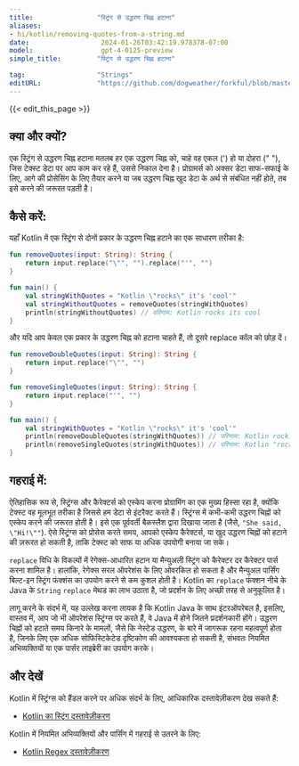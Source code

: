 ```yaml
---
title:                "स्ट्रिंग से उद्धरण चिह्न हटाना"
aliases:
- hi/kotlin/removing-quotes-from-a-string.md
date:                  2024-01-26T03:42:19.978378-07:00
model:                 gpt-4-0125-preview
simple_title:         "स्ट्रिंग से उद्धरण चिह्न हटाना"

tag:                  "Strings"
editURL:              "https://github.com/dogweather/forkful/blob/master/content/hi/kotlin/removing-quotes-from-a-string.md"
---
```


{{< edit_this_page >}}

## क्या और क्यों?

एक स्ट्रिंग से उद्धरण चिह्न हटाना मतलब हर एक उद्धरण चिह्न को, चाहे वह एकल (') हो या दोहरा (" "), जिस टेक्स्ट डेटा पर आप काम कर रहे हैं, उससे निकाल देना है। प्रोग्रामर्स को अक्सर डेटा साफ-सफाई के लिए, आगे की प्रोसेसिंग के लिए तैयार करने या जब उद्धरण चिह्न खुद डेटा के अर्थ से संबंधित नहीं होते, तब इसे करने की जरूरत पड़ती है।

## कैसे करें:

यहाँ Kotlin में एक स्ट्रिंग से दोनों प्रकार के उद्धरण चिह्न हटाने का एक साधारण तरीका है:

```kotlin
fun removeQuotes(input: String): String {
    return input.replace("\"", "").replace("'", "")
}

fun main() {
    val stringWithQuotes = "Kotlin \"rocks\" it's 'cool'"
    val stringWithoutQuotes = removeQuotes(stringWithQuotes)
    println(stringWithoutQuotes) // परिणाम: Kotlin rocks its cool
}
```

और यदि आप केवल एक प्रकार के उद्धरण चिह्न को हटाना चाहते हैं, तो दूसरे replace कॉल को छोड़ दें।

```kotlin
fun removeDoubleQuotes(input: String): String {
    return input.replace("\"", "")
}

fun removeSingleQuotes(input: String): String {
    return input.replace("'", "")
}

fun main() {
    val stringWithQuotes = "Kotlin \"rocks\" it's 'cool'"
    println(removeDoubleQuotes(stringWithQuotes)) // परिणाम: Kotlin rocks it's 'cool'
    println(removeSingleQuotes(stringWithQuotes)) // परिणाम: Kotlin "rocks" its cool
}
```

## गहराई में:

ऐतिहासिक रूप से, स्ट्रिंग्स और कैरेक्टर्स को एस्केप करना प्रोग्रामिंग का एक मुख्य हिस्सा रहा है, क्योंकि टेक्स्ट वह मूलभूत तरीका है जिससे हम डेटा से इंटरैक्ट करते हैं। स्ट्रिंग्स में कभी-कभी उद्धरण चिह्नों को एस्केप करने की जरूरत होती है। इसे एक पूर्ववर्ती बैकस्लैश द्वारा दिखाया जाता है (जैसे, `"She said, \"Hi!\""`). ऐसे स्ट्रिंग्स को प्रोसेस करते समय, आपको एस्केप कैरेक्टर्स, या खुद उद्धरण चिह्नों को हटाने की ज़रूरत हो सकती है, ताकि टेक्स्ट को साफ या अधिक उपयोगी बनाया जा सके।

`replace` विधि के विकल्पों में रेगेक्स-आधारित हटान या मैन्युअली स्ट्रिंग को कैरेक्टर दर कैरेक्टर पार्स करना शामिल है। हालांकि, रेगेक्स सरल ऑपरेशंस के लिए ओवरकिल हो सकता है और मैन्युअल पार्सिंग बिल्ट-इन स्ट्रिंग फंक्शंस का उपयोग करने से कम कुशल होती है। Kotlin का `replace` फंक्शन नीचे के Java के `String` `replace` मेथड का लाभ उठाता है, जो प्रदर्शन के लिए अच्छी तरह से अनुकूलित है।

लागू करने के संदर्भ में, यह उल्लेख करना लायक है कि Kotlin Java के साथ इंटरऑपरेबल है, इसलिए, वास्तव में, आप जो भी ऑपरेशंस स्ट्रिंग्स पर करते हैं, वे Java में होने जितने प्रदर्शनकारी होंगे। उद्धरण चिह्नों को हटाते समय किनारे के मामलों, जैसे कि नेस्टेड उद्धरण, के बारे में जागरूक रहना महत्वपूर्ण होता है, जिनके लिए एक अधिक सोफिस्टिकेटेड दृष्टिकोण की आवश्यकता हो सकती है, संभवतः नियमित अभिव्यक्तियों या एक पार्सर लाइब्रेरी का उपयोग करके।

## और देखें

Kotlin में स्ट्रिंग्स को हैंडल करने पर अधिक संदर्भ के लिए, आधिकारिक दस्तावेज़ीकरण देख सकते हैं:

- [Kotlin का स्ट्रिंग दस्तावेज़ीकरण](https://kotlinlang.org/api/latest/jvm/stdlib/kotlin/-string/)

Kotlin में नियमित अभिव्यक्तियों और पार्सिंग में गहराई से उतरने के लिए:

- [Kotlin Regex दस्तावेज़ीकरण](https://kotlinlang.org/api/latest/jvm/stdlib/kotlin.text/-regex/)
